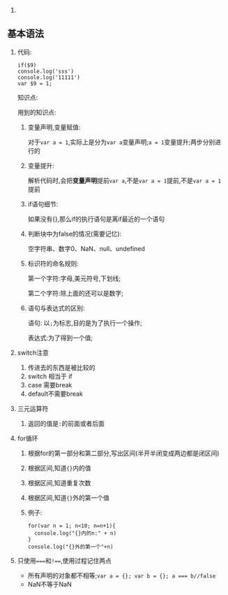 

1. ​






## 基本语法

1. 代码:

   ```
   if($9)
   console.log('sss')
   console.log('11111')
   var $9 = 1;
   ```

   知识点:

   用到的知识点:

   1.    变量声明,变量赋值: 

         对于`var a = 1`,实际上是分为`var a`变量声明;`a = 1`变量提升;两步分别进行的

   2.    变量提升: 

         解析代码时,会把**变量声明**提前`var a`,不是`var a = 1`提前,不是`var a = 1`提前

   3.    if语句细节:

         如果没有{},那么if的执行语句是离if最近的一个语句

   4.    判断块中为false的情况(需要记忆):

         空字符串、数字0、NaN、null、undefined

   5.    标识符的命名规则:

         第一个字符:字母,美元符号,下划线;

         第二个字符:除上面的还可以是数字;

   6.    语句与表达式的区别:

         语句: 以`;`为标志,目的是为了执行一个操作;

         表达式:为了得到一个值;



2. switch注意


   1. 传进去的东西是被比较的
   2. switch 相当于 if
   3. case 需要break
   4. default不需要break

3. 三元运算符


   1. 返回的值是`:`的前面或者后面

4. for循环

   1. 根据for的第一部分和第二部分,写出区间(半开半闭变成两边都是闭区间)

   2. 根据区间,知道`{}`内的值

   3. 根据区间,知道重复次数

   4. 根据区间,知道`{}`外的第一个值

   5. 例子:

      ```
      for(var n = 1; n<10; n=n+1){
      	console.log("{}内的n:" + n)
      }
      console.log("{}外的第一个"+n)
      ```

5. 只使用`===`和`!==`,使用过程记住两点

   - 所有声明的对象都不相等;`var a = {}; var b = {}; a === b//false`
   - NaN不等于NaN

